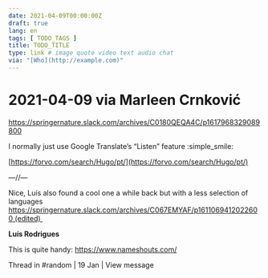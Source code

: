 ```yaml
---
date: 2021-04-09T00:00:00Z
draft: true
lang: en
tags: [ TODO_TAGS ]
title: TODO_TITLE
type: link # image quote video text audio chat
via: "[Who](http://example.com)"
---
```



# 2021-04-09 via Marleen Crnković
https://springernature.slack.com/archives/C0180QEQA4C/p1617968329089800

I normally just use Google Translate’s “Listen” feature :simple_smile:

[https://forvo.com/search/Hugo/pt/](https://forvo.com/search/Hugo/pt/)

—//—

Nice, Luís also found a cool one a while back but with a less selection of languages
https://springernature.slack.com/archives/C067EMYAF/p1611069412022600 (edited) 

**Luís Rodrigues**

This is quite handy: https://www.nameshouts.com/

Thread in #random | 19 Jan | View message

